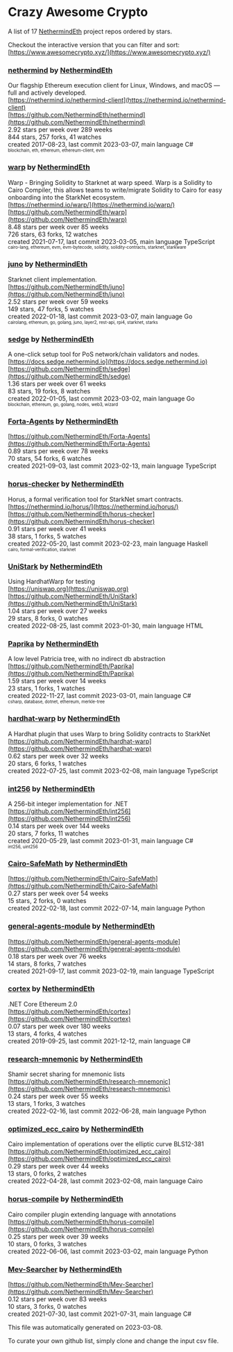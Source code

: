 # Crazy Awesome Crypto
A list of 17 [NethermindEth](https://github.com/NethermindEth) project repos ordered by stars.  

Checkout the interactive version that you can filter and sort: 
[https://www.awesomecrypto.xyz/](https://www.awesomecrypto.xyz/)  


### [nethermind](https://github.com/NethermindEth/nethermind) by [NethermindEth](https://github.com/NethermindEth)  
Our flagship Ethereum execution client for Linux, Windows, and macOS — full and actively developed.  
[https://nethermind.io/nethermind-client](https://nethermind.io/nethermind-client)  
[https://github.com/NethermindEth/nethermind](https://github.com/NethermindEth/nethermind)  
2.92 stars per week over 289 weeks  
844 stars, 257 forks, 41 watches  
created 2017-08-23, last commit 2023-03-07, main language C#  
<sub><sup>blockchain, eth, ethereum, ethereum-client, evm</sup></sub>


### [warp](https://github.com/NethermindEth/warp) by [NethermindEth](https://github.com/NethermindEth)  
Warp - Bringing Solidity to Starknet at warp speed. Warp is a Solidity to Cairo Compiler, this allows teams to write/migrate Solidity to Cairo for easy onboarding into the StarkNet ecosystem.  
[https://nethermind.io/warp/](https://nethermind.io/warp/)  
[https://github.com/NethermindEth/warp](https://github.com/NethermindEth/warp)  
8.48 stars per week over 85 weeks  
726 stars, 63 forks, 12 watches  
created 2021-07-17, last commit 2023-03-05, main language TypeScript  
<sub><sup>cairo-lang, ethereum, evm, evm-bytecode, solidity, solidity-contracts, starknet, starkware</sup></sub>


### [juno](https://github.com/NethermindEth/juno) by [NethermindEth](https://github.com/NethermindEth)  
Starknet client implementation.  
[https://github.com/NethermindEth/juno](https://github.com/NethermindEth/juno)  
2.52 stars per week over 59 weeks  
149 stars, 47 forks, 5 watches  
created 2022-01-18, last commit 2023-03-07, main language Go  
<sub><sup>cairolang, ethereum, go, golang, juno, layer2, rest-api, rpi4, starknet, starks</sup></sub>


### [sedge](https://github.com/NethermindEth/sedge) by [NethermindEth](https://github.com/NethermindEth)  
A one-click setup tool for PoS network/chain validators and nodes.  
[https://docs.sedge.nethermind.io](https://docs.sedge.nethermind.io)  
[https://github.com/NethermindEth/sedge](https://github.com/NethermindEth/sedge)  
1.36 stars per week over 61 weeks  
83 stars, 19 forks, 8 watches  
created 2022-01-05, last commit 2023-03-02, main language Go  
<sub><sup>blockchain, ethereum, go, golang, nodes, web3, wizard</sup></sub>


### [Forta-Agents](https://github.com/NethermindEth/Forta-Agents) by [NethermindEth](https://github.com/NethermindEth)  
  
[https://github.com/NethermindEth/Forta-Agents](https://github.com/NethermindEth/Forta-Agents)  
0.89 stars per week over 78 weeks  
70 stars, 54 forks, 6 watches  
created 2021-09-03, last commit 2023-02-13, main language TypeScript  


### [horus-checker](https://github.com/NethermindEth/horus-checker) by [NethermindEth](https://github.com/NethermindEth)  
Horus, a formal verification tool for StarkNet smart contracts.  
[https://nethermind.io/horus/](https://nethermind.io/horus/)  
[https://github.com/NethermindEth/horus-checker](https://github.com/NethermindEth/horus-checker)  
0.91 stars per week over 41 weeks  
38 stars, 1 forks, 5 watches  
created 2022-05-20, last commit 2023-02-23, main language Haskell  
<sub><sup>cairo, formal-verification, starknet</sup></sub>


### [UniStark](https://github.com/NethermindEth/UniStark) by [NethermindEth](https://github.com/NethermindEth)  
Using HardhatWarp for testing  
[https://uniswap.org](https://uniswap.org)  
[https://github.com/NethermindEth/UniStark](https://github.com/NethermindEth/UniStark)  
1.04 stars per week over 27 weeks  
29 stars, 8 forks, 0 watches  
created 2022-08-25, last commit 2023-01-30, main language HTML  


### [Paprika](https://github.com/NethermindEth/Paprika) by [NethermindEth](https://github.com/NethermindEth)  
A low level Patricia tree, with no indirect db abstraction  
[https://github.com/NethermindEth/Paprika](https://github.com/NethermindEth/Paprika)  
1.59 stars per week over 14 weeks  
23 stars, 1 forks, 1 watches  
created 2022-11-27, last commit 2023-03-01, main language C#  
<sub><sup>csharp, database, dotnet, ethereum, merkle-tree</sup></sub>


### [hardhat-warp](https://github.com/NethermindEth/hardhat-warp) by [NethermindEth](https://github.com/NethermindEth)  
A Hardhat plugin that uses Warp to bring Solidity contracts to StarkNet  
[https://github.com/NethermindEth/hardhat-warp](https://github.com/NethermindEth/hardhat-warp)  
0.62 stars per week over 32 weeks  
20 stars, 6 forks, 1 watches  
created 2022-07-25, last commit 2023-02-08, main language TypeScript  


### [int256](https://github.com/NethermindEth/int256) by [NethermindEth](https://github.com/NethermindEth)  
A 256-bit integer implementation for .NET  
[https://github.com/NethermindEth/int256](https://github.com/NethermindEth/int256)  
0.14 stars per week over 144 weeks  
20 stars, 7 forks, 11 watches  
created 2020-05-29, last commit 2023-01-31, main language C#  
<sub><sup>int256, uint256</sup></sub>


### [Cairo-SafeMath](https://github.com/NethermindEth/Cairo-SafeMath) by [NethermindEth](https://github.com/NethermindEth)  
  
[https://github.com/NethermindEth/Cairo-SafeMath](https://github.com/NethermindEth/Cairo-SafeMath)  
0.27 stars per week over 54 weeks  
15 stars, 2 forks, 0 watches  
created 2022-02-18, last commit 2022-07-14, main language Python  


### [general-agents-module](https://github.com/NethermindEth/general-agents-module) by [NethermindEth](https://github.com/NethermindEth)  
  
[https://github.com/NethermindEth/general-agents-module](https://github.com/NethermindEth/general-agents-module)  
0.18 stars per week over 76 weeks  
14 stars, 8 forks, 7 watches  
created 2021-09-17, last commit 2023-02-19, main language TypeScript  


### [cortex](https://github.com/NethermindEth/cortex) by [NethermindEth](https://github.com/NethermindEth)  
.NET Core Ethereum 2.0  
[https://github.com/NethermindEth/cortex](https://github.com/NethermindEth/cortex)  
0.07 stars per week over 180 weeks  
13 stars, 4 forks, 4 watches  
created 2019-09-25, last commit 2021-12-12, main language C#  


### [research-mnemonic](https://github.com/NethermindEth/research-mnemonic) by [NethermindEth](https://github.com/NethermindEth)  
Shamir secret sharing for mnemonic lists  
[https://github.com/NethermindEth/research-mnemonic](https://github.com/NethermindEth/research-mnemonic)  
0.24 stars per week over 55 weeks  
13 stars, 1 forks, 3 watches  
created 2022-02-16, last commit 2022-06-28, main language Python  


### [optimized_ecc_cairo](https://github.com/NethermindEth/optimized_ecc_cairo) by [NethermindEth](https://github.com/NethermindEth)  
Cairo implementation of operations over the elliptic curve BLS12-381  
[https://github.com/NethermindEth/optimized_ecc_cairo](https://github.com/NethermindEth/optimized_ecc_cairo)  
0.29 stars per week over 44 weeks  
13 stars, 0 forks, 2 watches  
created 2022-04-28, last commit 2023-02-08, main language Cairo  


### [horus-compile](https://github.com/NethermindEth/horus-compile) by [NethermindEth](https://github.com/NethermindEth)  
Cairo compiler plugin extending language with annotations  
[https://github.com/NethermindEth/horus-compile](https://github.com/NethermindEth/horus-compile)  
0.25 stars per week over 39 weeks  
10 stars, 0 forks, 3 watches  
created 2022-06-06, last commit 2023-03-02, main language Python  


### [Mev-Searcher](https://github.com/NethermindEth/Mev-Searcher) by [NethermindEth](https://github.com/NethermindEth)  
  
[https://github.com/NethermindEth/Mev-Searcher](https://github.com/NethermindEth/Mev-Searcher)  
0.12 stars per week over 83 weeks  
10 stars, 3 forks, 0 watches  
created 2021-07-30, last commit 2021-07-31, main language C#  


This file was automatically generated on 2023-03-08.  

To curate your own github list, simply clone and change the input csv file.  